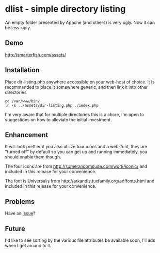 dlist - simple directory listing
====

An empty folder presented by Apache (and others) is very ugly. Now it can be less-ugly.

Demo
----

http://smarterfish.com/assets/

Installation
----

Place dir-listing.php anywhere accessible on your web-host of choice. It is recommended to place it somewhere generic, and then link it into other directories.

    cd /var/www/bin/
    ln -s ../assets/dir-listing.php ./index.php

I'm very aware that for multiple directories this is a chore, I'm open to suggestions on how to alleviate the initial investment.

Enhancement
----

It will look prettier if you also utilize four icons and a web-font, they are "turned off" by default so you can get up and running immediately, you should enable them though.

The four icons are from http://somerandomdude.com/work/iconic/ and included in this release for your convenience.

The font is Universalis from http://arkandis.tuxfamily.org/adffonts.html and included in this release for your convenience.

Problems
----

Have an [issue](https://github.com/amgraham/dlist/issues)?

Future
----

I'd like to see sorting by the various file attributes be available soon, I'll add when I get around to it.
